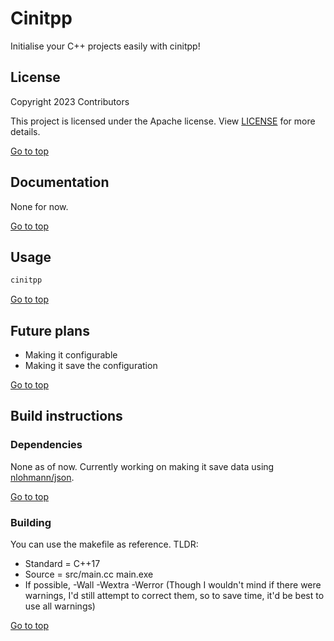 # Cinitpp

Initialise your C++ projects easily with cinitpp!

## License

Copyright 2023 Contributors

This project is licensed under the Apache license. View [LICENSE](https://github.com/Renjian-buchai/cinitpp/blob/main/LICENSE) for more details.

[Go to top](#cinitpp)

## Documentation

None for now.

[Go to top](#cinitpp)

## Usage

```c++
cinitpp
```

[Go to top](#cinitpp)

## Future plans

- Making it configurable
- Making it save the configuration

[Go to top](#cinitpp)

## Build instructions

### Dependencies

None as of now. Currently working on making it save data using [nlohmann/json](https://github.com/nlohmann/json).

[Go to top](#cinitpp)

### Building

You can use the makefile as reference. TLDR:

- Standard = C++17
- Source = src/main.cc main.exe
- If possible, -Wall -Wextra -Werror (Though I wouldn't mind if there were warnings, I'd still attempt to correct them, so to save time, it'd be best to use all warnings)

[Go to top](#cinitpp)
